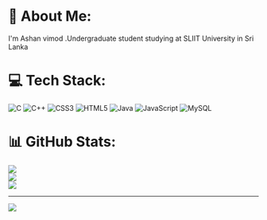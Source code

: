 # 💫 About Me:
I'm Ashan vimod .Undergraduate student studying at SLIIT University in Sri Lanka


# 💻 Tech Stack:
![C](https://img.shields.io/badge/c-%2300599C.svg?style=for-the-badge&logo=c&logoColor=white) ![C++](https://img.shields.io/badge/c++-%2300599C.svg?style=for-the-badge&logo=c%2B%2B&logoColor=white) ![CSS3](https://img.shields.io/badge/css3-%231572B6.svg?style=for-the-badge&logo=css3&logoColor=white) ![HTML5](https://img.shields.io/badge/html5-%23E34F26.svg?style=for-the-badge&logo=html5&logoColor=white) ![Java](https://img.shields.io/badge/java-%23ED8B00.svg?style=for-the-badge&logo=openjdk&logoColor=white) ![JavaScript](https://img.shields.io/badge/javascript-%23323330.svg?style=for-the-badge&logo=javascript&logoColor=%23F7DF1E) ![MySQL](https://img.shields.io/badge/mysql-%2300000f.svg?style=for-the-badge&logo=mysql&logoColor=white)
# 📊 GitHub Stats:
![](https://github-readme-stats.vercel.app/api?username=AVJayasundara&theme=dark&hide_border=false&include_all_commits=false&count_private=false)<br/>
![](https://github-readme-streak-stats.herokuapp.com/?user=AVJayasundara&theme=dark&hide_border=false)<br/>
![](https://github-readme-stats.vercel.app/api/top-langs/?username=AVJayasundara&theme=dark&hide_border=false&include_all_commits=false&count_private=false&layout=compact)

---
[![](https://visitcount.itsvg.in/api?id=AVJayasundara&icon=0&color=0)](https://visitcount.itsvg.in)

<!-- Proudly created with GPRM ( https://gprm.itsvg.in ) -->
